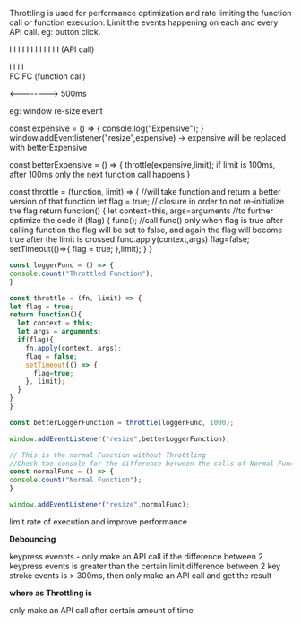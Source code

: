 Throttling is used for performance optimization and rate limiting the function call or function execution.
Limit the events happening on each and every API call. eg: button click.


I I I  I I I I  I I I I I (API call)

i       i
i       i  
FC      FC (function call)

<-------->
  500ms

  eg: window re-size event

  const expensive = () => {
    console.log("Expensive");
  }
  window.addEventlistener("resize",expensive) -> expensive will be replaced with betterExpensive

  const betterExpensive = () => {
    throttle(expensive,limit); if limit is 100ms, after 100ms only the next function call happens
  }

  const throttle = (function, limit) => { //will take function and return a better version of that function
    let flag = true; // closure in order to not re-initialize the flag
    return function() {
        let context=this, args=arguments //to further optimize the code
        if (flag) {
            func(); //call func() only when flag is true after calling function the flag will be set to false, and again the flag will become true after the limit is crossed 
            func.apply(context,args)
            flag=false;
            setTimeout(()=>{
                flag = true;
            },limit);
    }
  }

  ```js
  const loggerFunc = () => {
  console.count("Throttled Function");
}

const throttle = (fn, limit) => {
  let flag = true;
  return function(){
    let context = this;
    let args = arguments;
    if(flag){
      fn.apply(context, args);
      flag = false;
      setTimeout(() => {
        flag=true;
      }, limit);
    }
  }
}

const betterLoggerFunction = throttle(loggerFunc, 1000);

window.addEventListener("resize",betterLoggerFunction);

// This is the normal Function without Throttling
//Check the console for the difference between the calls of Normal Function and the Throttled Function 
const normalFunc = () => {
  console.count("Normal Function");
}

window.addEventListener("resize",normalFunc);

```

limit rate of execution and improve performance


**Debouncing**

keypress evennts - only make an API call if the difference between 2 keypress events is greater than the certain limit
difference between 2 key stroke events is > 300ms, then only make an API call and get the result 

**where as Throttling is**

only make an API call after certain amount of time